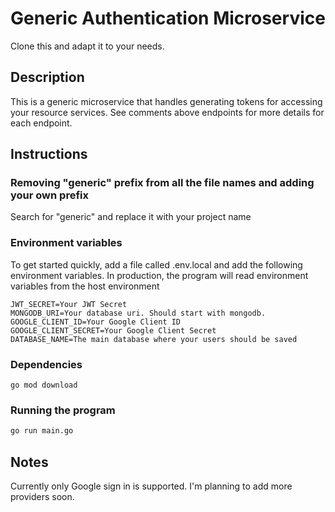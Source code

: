 # Generic Authentication Microservice 
Clone this and adapt it to your needs.

## Description
This is a generic microservice that handles generating tokens for accessing your resource services. See comments above endpoints for more details for each endpoint.

## Instructions

### Removing "generic" prefix from all the file names and adding your own prefix
Search for "generic" and replace it with your project name

### Environment variables

To get started quickly, add a file called .env.local and add the following environment variables. In production, the program will read environment variables from the host environment

```
JWT_SECRET=Your JWT Secret
MONGODB_URI=Your database uri. Should start with mongodb.
GOOGLE_CLIENT_ID=Your Google Client ID
GOOGLE_CLIENT_SECRET=Your Google Client Secret
DATABASE_NAME=The main database where your users should be saved
```

### Dependencies

```
go mod download
```

### Running the program

```bash
go run main.go
```

## Notes
Currently only Google sign in is supported. I'm planning to add more providers soon.